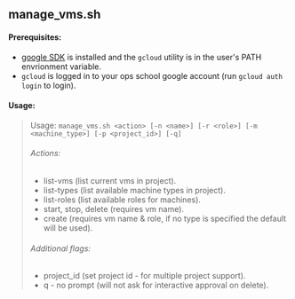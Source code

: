 
## manage_vms.sh ##
#### Prerequisites: ####
 - [google SDK](https://cloud.google.com/appengine/downloads) is installed and the `gcloud` utility is in the user's PATH envrionment variable.
 - `gcloud` is logged in to your ops school google account (run `gcloud auth login` to login).

#### Usage: ####
> Usage: `manage_vms.sh <action> [-n <name>] [-r <role>] [-m <machine_type>] [-p <project_id>] [-q]`
>
> ###### Actions: ######
>  * list-vms (list current vms in project).
>  * list-types (list available machine types in project).
>  * list-roles (list available roles for machines).
>  * start, stop, delete (requires vm name).
>  * create (requires vm name & role, if no type is specified the default will be used).
>
> ###### Additional flags: ######
>  * project_id (set project id - for multiple project support).
>  * q - no prompt (will not ask for interactive approval on delete).
